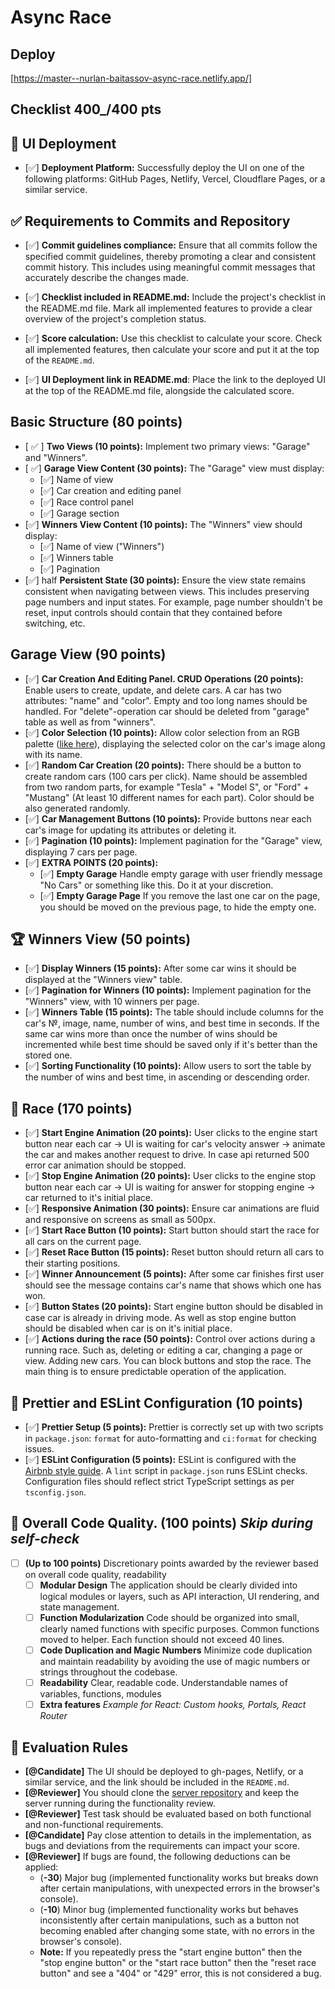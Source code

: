 # Async Race

## Deploy

[https://master--nurlan-baitassov-async-race.netlify.app/]

## Checklist 400\_/400 pts

## 🚀 UI Deployment

-   [✅] **Deployment Platform:** Successfully deploy the UI on one of the following platforms: GitHub Pages, Netlify, Vercel, Cloudflare Pages, or a similar service.

## ✅ Requirements to Commits and Repository

-   [✅] **Commit guidelines compliance:** Ensure that all commits follow the specified commit guidelines, thereby promoting a clear and consistent commit history. This includes using meaningful commit messages that accurately describe the changes made.

-   [✅] **Checklist included in README.md:** Include the project's checklist in the README.md file. Mark all implemented features to provide a clear overview of the project's completion status.

-   [✅] **Score calculation:** Use this checklist to calculate your score. Check all implemented features, then calculate your score and put it at the top of the `README.md`.

-   [✅] **UI Deployment link in README.md**: Place the link to the deployed UI at the top of the README.md file, alongside the calculated score.

## Basic Structure (80 points)

-   [ ✅ ] **Two Views (10 points):** Implement two primary views: "Garage" and "Winners".
-   [ ✅] **Garage View Content (30 points):** The "Garage" view must display:
    -   [✅] Name of view
    -   [✅] Car creation and editing panel
    -   [✅] Race control panel
    -   [✅] Garage section
-   [✅] **Winners View Content (10 points):** The "Winners" view should display:
    -   [✅] Name of view ("Winners")
    -   [✅] Winners table
    -   [✅] Pagination
-   [✅] half **Persistent State (30 points):** Ensure the view state remains consistent when navigating between views. This includes preserving page numbers and input states. For example, page number shouldn't be reset, input controls should contain that they contained before switching, etc.

## Garage View (90 points)

-   [✅] **Car Creation And Editing Panel. CRUD Operations (20 points):** Enable users to create, update, and delete cars. A car has two attributes: "name" and "color". Empty and too long names should be handled. For "delete"-operation car should be deleted from "garage" table as well as from "winners".
-   [✅] **Color Selection (10 points):** Allow color selection from an RGB palette ([like here](https://colorspire.com/rgb-color-wheel/)), displaying the selected color on the car's image along with its name.
-   [✅] **Random Car Creation (20 points):** There should be a button to create random cars (100 cars per click). Name should be assembled from two random parts, for example "Tesla" + "Model S", or "Ford" + "Mustang" (At least 10 different names for each part). Color should be also generated randomly.
-   [✅] **Car Management Buttons (10 points):** Provide buttons near each car's image for updating its attributes or deleting it.
-   [✅] **Pagination (10 points):** Implement pagination for the "Garage" view, displaying 7 cars per page.
-   [✅] **EXTRA POINTS (20 points):**
    -   [✅] **Empty Garage** Handle empty garage with user friendly message "No Cars" or something like this. Do it at your discretion.
    -   [✅] **Empty Garage Page** If you remove the last one car on the page, you should be moved on the previous page, to hide the empty one.

## 🏆 Winners View (50 points)

-   [✅] **Display Winners (15 points):** After some car wins it should be displayed at the "Winners view" table.
-   [✅] **Pagination for Winners (10 points):** Implement pagination for the "Winners" view, with 10 winners per page.
-   [✅] **Winners Table (15 points):** The table should include columns for the car's №, image, name, number of wins, and best time in seconds. If the same car wins more than once the number of wins should be incremented while best time should be saved only if it's better than the stored one.
-   [✅] **Sorting Functionality (10 points):** Allow users to sort the table by the number of wins and best time, in ascending or descending order.

## 🚗 Race (170 points)

-   [✅] **Start Engine Animation (20 points):** User clicks to the engine start button near each car -> UI is waiting for car's velocity answer -> animate the car and makes another request to drive. In case api returned 500 error car animation should be stopped.
-   [✅] **Stop Engine Animation (20 points):** User clicks to the engine stop button near each car -> UI is waiting for answer for stopping engine -> car returned to it's initial place.
-   [✅] **Responsive Animation (30 points):** Ensure car animations are fluid and responsive on screens as small as 500px.
-   [✅] **Start Race Button (10 points):** Start button should start the race for all cars on the current page.
-   [✅] **Reset Race Button (15 points):** Reset button should return all cars to their starting positions.
-   [✅] **Winner Announcement (5 points):** After some car finishes first user should see the message contains car's name that shows which one has won.
-   [✅] **Button States (20 points):** Start engine button should be disabled in case car is already in driving mode. As well as stop engine button should be disabled when car is on it's initial place.
-   [✅] **Actions during the race (50 points):** Control over actions during a running race. Such as, deleting or editing a car, changing a page or view. Adding new cars. You can block buttons and stop the race. The main thing is to ensure predictable operation of the application.

## 🎨 Prettier and ESLint Configuration (10 points)

-   [✅] **Prettier Setup (5 points):** Prettier is correctly set up with two scripts in `package.json`: `format` for auto-formatting and `ci:format` for checking issues.
-   [✅] **ESLint Configuration (5 points):** ESLint is configured with the [Airbnb style guide](https://www.npmjs.com/package/eslint-config-airbnb). A `lint` script in `package.json` runs ESLint checks. Configuration files should reflect strict TypeScript settings as per `tsconfig.json`.

## 🌟 Overall Code Quality. (100 points) _Skip during self-check_

-   [ ] **(Up to 100 points)** Discretionary points awarded by the reviewer based on overall code quality, readability
    -   [ ] **Modular Design** The application should be clearly divided into logical modules or layers, such as API interaction, UI rendering, and state management.
    -   [ ] **Function Modularization** Code should be organized into small, clearly named functions with specific purposes. Common functions moved to helper. Each function should not exceed 40 lines.
    -   [ ] **Code Duplication and Magic Numbers** Minimize code duplication and maintain readability by avoiding the use of magic numbers or strings throughout the codebase.
    -   [ ] **Readability** Clear, readable code. Understandable names of variables, functions, modules
    -   [ ] **Extra features** _Example for React: Custom hooks, Portals, React Router_

## 🔄 Evaluation Rules

-   **[@Candidate]** The UI should be deployed to gh-pages, Netlify, or a similar service, and the link should be included in the `README.md`.
-   **[@Reviewer]** You should clone the [server repository](https://github.com/mikhama/async-race-api.git) and keep the server running during the functionality review.
-   **[@Reviewer]** Test task should be evaluated based on both functional and non-functional requirements.
-   **[@Candidate]** Pay close attention to details in the implementation, as bugs and deviations from the requirements can impact your score.
-   **[@Reviewer]** If bugs are found, the following deductions can be applied:
    -   (**-30**) Major bug (implemented functionality works but breaks down after certain manipulations, with unexpected errors in the browser's console).
    -   (**-10**) Minor bug (implemented functionality works but behaves inconsistently after certain manipulations, such as a button not becoming enabled after changing some state, with no errors in the browser's console).
    -   **Note:** If you repeatedly press the "start engine button" then the "stop engine button" or the "start race button" then the "reset race button" and see a "404" or "429" error, this is not considered a bug.
